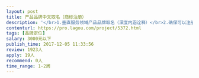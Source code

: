 ```yaml
---                
layout: post       
title: 产品品牌中文取名（商标注册）           
description: '</br>1.垂直服务领域产品品牌取名（深度内涵诠释）</br>2.确保可以注册，懂商标法</br>3.名字符合行业特征和行业属性</br>4.具有极强的互联网传播效应，极高的创意度</br>'     
contenturl: https://pro.lagou.com/project/5372.html      
tags: [品牌定位]            
salary: 3000元以下          
publish_time: 2017-12-05 11:33:56         
review: 1923人                   
apply: 19人                   
recommend: 0人                   
time_range: 1-2周              
---                 
```

